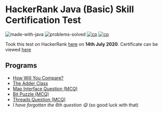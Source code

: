 # HackerRank Java (Basic) Skill Certification Test 

![made-with-java](https://img.shields.io/badge/Made%20with-Java-1f425f.svg)
![problems-solved](https://img.shields.io/badge/Problems%20Solved-6/6-1abc9c.svg)
[![cp](https://img.shields.io/badge/also%20see-Competitve%20Programming-1f72ff.svg)](https://github.com/anishLearnsToCode/competitive-programming)
[![cp](https://img.shields.io/badge/also%20see-Other%20Certifications-1f72ff.svg)](https://github.com/anishLearnsToCode/competitive-programming#certifications)

Took this test on HackerRank [here](https://www.hackerrank.com/skills-verification) 
on __14th July 2020__. 
Certificate can be viewed [here](https://www.hackerrank.com/certificates/e7bb326e632c)

## Programs 
- [How Will You Compare?](src/HowWillYouCompare.java)
- [The Adder Class](src/TheAdderClass.java)
- [Map Interface Question (MCQ)](map-interface-question.md)
- [Bit Puzzle (MCQ)](bit-puzzle.md)
- [Threads Question (MCQ)](test-thread.md)
- _I have forgotten the 6th question 😋_ (so good luck with that)
